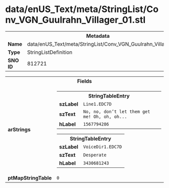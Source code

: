 <h1>data/enUS_Text/meta/StringList/Conv_VGN_Guulrahn_Villager_01.stl</h1><table><tr><th colspan="100%">Metadata</th></tr><tr><td><b>Name</b></td><td>data/enUS_Text/meta/StringList/Conv_VGN_Guulrahn_Villager_01.stl</td></tr><tr><td><b>Type</b></td><td>StringListDefinition</td></tr><tr><td><b>SNO ID</b></td><td>812721</td></tr></table>

<table><tr><th colspan="100%">Fields</th></tr><tr><td><b>arStrings</b></td><td><table><tr><th colspan="100%">StringTableEntry</th></tr><tr><td><b>szLabel</b></td><td><code>Line1.EDC7D</code></td></tr><tr><td><b>szText</b></td><td><code>No, no, don’t let them get me! Oh, oh, oh...</code></td></tr><tr><td><b>hLabel</b></td><td><code>1567794286</code></td></tr></table>


<table><tr><th colspan="100%">StringTableEntry</th></tr><tr><td><b>szLabel</b></td><td><code>VoiceDir1.EDC7D</code></td></tr><tr><td><b>szText</b></td><td><code>Desperate</code></td></tr><tr><td><b>hLabel</b></td><td><code>3430681243</code></td></tr></table>


</td></tr><tr><td><b>ptMapStringTable</b></td><td><code>0</code></td></tr></table>

